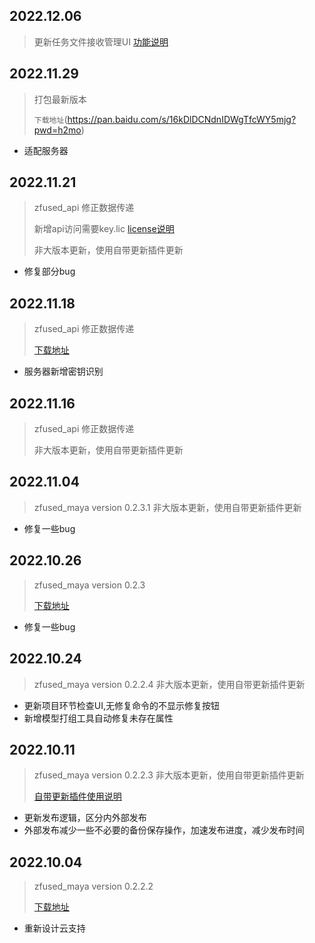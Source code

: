## 2022.12.06
> 更新任务文件接收管理UI [功能说明](/outsource/README?id=key-license)


## 2022.11.29
> 打包最新版本 
> 
> `下载地址`(https://pan.baidu.com/s/16kDlDCNdnIDWgTfcWY5mjg?pwd=h2mo)
> 
- 适配服务器


## 2022.11.21
> zfused_api 修正数据传递 
>
> 新增api访问需要key.lic [license说明](/outsource/README?id=key-license)
>
> 非大版本更新，使用自带更新插件更新  
- 修复部分bug 


## 2022.11.18
> zfused_api 修正数据传递 
> 
> [下载地址](https://pan.baidu.com/s/1VvJgjszv6a4Bxpa_PeXfeQ?pwd=mgrp)
> 
- 服务器新增密钥识别


## 2022.11.16
> zfused_api 修正数据传递 
> 
> 非大版本更新，使用自带更新插件更新  
> 


## 2022.11.04
> zfused_maya version 0.2.3.1 非大版本更新，使用自带更新插件更新
> 
- 修复一些bug


## 2022.10.26
> zfused_maya version 0.2.3  
> 
> [下载地址](https://pan.baidu.com/s/1cCC04cUvZMek47GMKTj-Og?pwd=8al8)
- 修复一些bug


## 2022.10.24
> zfused_maya version 0.2.2.4 非大版本更新，使用自带更新插件更新
- 更新项目环节检查UI,无修复命令的不显示修复按钮
- 新增模型打组工具自动修复未存在属性


## 2022.10.11
> zfused_maya version 0.2.2.3 非大版本更新，使用自带更新插件更新
> 
> [自带更新插件使用说明](/outsource/README?id=插件更新)
- 更新发布逻辑，区分内外部发布
- 外部发布减少一些不必要的备份保存操作，加速发布进度，减少发布时间


## 2022.10.04 
> zfused_maya version 0.2.2.2 
> 
> [下载地址](https://pan.baidu.com/s/1XF8CBZ_kAAoJw6bjtUjwJw?pwd=3dr0)
- 重新设计云支持